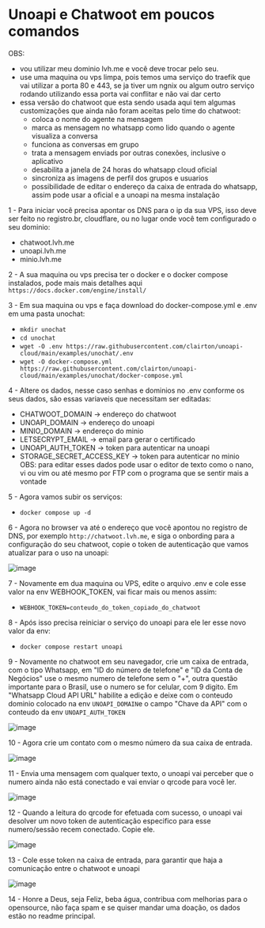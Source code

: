 # Unoapi e Chatwoot em poucos comandos

OBS: 
  - vou utilizar meu dominio lvh.me e você deve trocar pelo seu.
  - use uma maquina ou vps limpa, pois temos uma serviço do traefik que vai utilizar a porta 80 e 443, se ja tiver um ngnix ou algum outro serviço rodando utilizando essa porta vai conflitar e não vai dar certo
  - essa versão do chatwoot que esta sendo usada aqui tem algumas customizações que ainda não foram aceitas pelo time do chatwoot:
    - coloca o nome do agente na mensagem
    - marca as mensagem no whatsapp como lido quando o agente visualiza a conversa
    - funciona as conversas em grupo
    - trata a mensagem enviads por outras conexões, inclusive o aplicativo
    - desabilita a janela de 24 horas do whatsapp cloud oficial
    - sincroniza as imagens de perfil dos grupos e usuarios
    - possibilidade de editar o endereço da caixa de entrada do whatsapp, assim pode usar a oficial e a unoapi na mesma instalação

1 - Para iniciar você precisa apontar os DNS para o ip da sua VPS, isso deve ser feito no registro.br, cloudflare, ou no lugar onde você tem configurado o seu dominio:
  - chatwoot.lvh.me
  - unoapi.lvh.me
  - minio.lvh.me

2 - A sua maquina ou vps precisa ter o docker e o docker compose instalados, pode mais mais detalhes aqui `https://docs.docker.com/engine/install/`

3 - Em sua maquina ou vps e faça download do docker-compose.yml e .env em uma pasta unochat:
  - `mkdir unochat`
  - `cd unochat`
  - `wget -O .env https://raw.githubusercontent.com/clairton/unoapi-cloud/main/examples/unochat/.env`
  - `wget -O docker-compose.yml https://raw.githubusercontent.com/clairton/unoapi-cloud/main/examples/unochat/docker-compose.yml`

4 - Altere os dados, nesse caso senhas e dominios no .env conforme os seus dados, são essas variaveis que necessitam ser editadas:
  - CHATWOOT_DOMAIN -> endereço do chatwoot
  - UNOAPI_DOMAIN -> endereço do unoapi
  - MINIO_DOMAIN -> endereço do minio
  - LETSECRYPT_EMAIL -> email para gerar o certificado
  - UNOAPI_AUTH_TOKEN -> token para autenticar na unoapi
  - STORAGE_SECRET_ACCESS_KEY -> token para autenticar no minio
  OBS: para editar esses dados pode usar o editor de texto como o nano, vi ou vim ou até mesmo por FTP com o programa que se sentir mais a vontade

5 - Agora vamos subir os serviços:
  - `docker compose up -d`

6 - Agora no browser va até o endereço que você apontou no registro de DNS, por exemplo `http://chatwoot.lvh.me`, e siga o onbording para a configuração do seu chatwoot, copie o token de autenticação que vamos atualizar para o uso na unoapi:

![image](prints/copy_token.png)

7 - Novamente em dua maquina ou VPS, edite o arquivo .env e cole esse valor na env WEBHOOK_TOKEN, vai ficar mais ou menos assim:
  - `WEBHOOK_TOKEN=conteudo_do_token_copiado_do_chatwoot`

8 - Após isso precisa reiniciar o serviço do unoapi para ele ler esse novo valor da env:
  - `docker compose restart unoapi`

9 - Novamente no chatwoot em seu navegador, crie um caixa de entrada, com o tipo Whatsapp, em "ID do número de telefone" e "ID da Conta de Negócios" use o mesmo numero de telefone sem o "+", outra questão importante para o Brasil, use o numero se for celular, com 9 digito. Em "Whatsapp Cloud API URL" habilite a edição e deixe com o conteudo dominio colocado na env `UNOAPI_DOMAIN`e o campo "Chave da API" com o conteudo da env `UNOAPI_AUTH_TOKEN`

![image](prints/create_inbox.png)

10 - Agora crie um contato com o mesmo número da sua caixa de entrada.

![image](prints/create_contact.png)

11 - Envia uma mensagem com qualquer texto, o unoapi vai perceber que o numero ainda não está conectado e vai enviar o qrcode para você ler.

![image](prints/read_qrcode.png)

12 - Quando a leitura do qrcode for efetuada com sucesso, o unoapi vai desolver um novo token de autenticação especifico para esse numero/sessão recem conectado. Copie ele.

![image](prints/copy_uno_token.png)

13 - Cole esse token na caixa de entrada, para garantir que haja a comunicação entre o chatwoot e unoapi

![image](prints/update_inbox.png)

14 - Honre a Deus, seja Feliz, beba água, contribua com melhorias para o opensource, não faça spam e se quiser mandar uma doação, os dados estão no readme principal.
